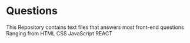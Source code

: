 # Questions
 This Repository contains text files that answers most front-end questions
Ranging from HTML
CSS JavaScript REACT
